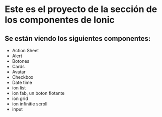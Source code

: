 # Este es el proyecto de la sección de los componentes de Ionic

## Se están viendo los siguientes componentes: 

- Action Sheet
- Alert
- Botones
- Cards
- Avatar
- Checkbox
- Date time
- ion list
- ion fab, un boton flotante 
- ion grid
- ion infinitie scroll
- input 
